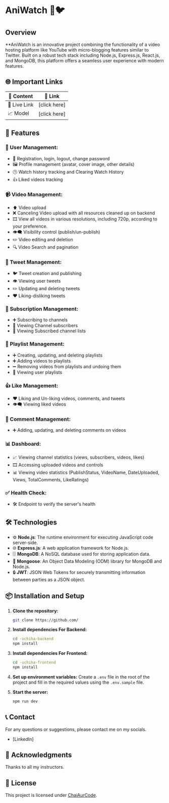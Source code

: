 # AniWatch 🎥🐦

## Overview

**AniWatch is an innovative project combining the functionality of a video hosting platform like YouTube with micro-blogging features similar to Twitter. Built on a robust tech stack including Node.js, Express.js, React.js, and MongoDB, this platform offers a seamless user experience with modern features.

## 🌐 Important Links

| 📄 Content               | 🔗 Link                                                                 |
| -------------------------|------------------------------------------------------------------------|
| 🔴 Live Link             | [click here]                         |
| 📈 Model                 | [click here]

## 🚀 Features

### 👤 User Management:

- 🔐 Registration, login, logout, change password
- 🖼️ Profile management (avatar, cover image, other details)
- 🕒 Watch history tracking and Clearing Watch History
- 👍 Liked videos tracking

### 📹 Video Management:

- ⬆️ Video upload
- ❌ Canceling Video upload with all resources cleaned up on backend
- 🎞️ View all videos in various resolutions, including 720p, according to your preference.
- 👁️‍🗨️ Visibility control (publish/un-publish)
- ✏️ Video editing and deletion
- 🔍 Video Search and pagination

### 📝 Tweet Management:

- 🐦 Tweet creation and publishing
- 👁️ Viewing user tweets
- ✏️ Updating and deleting tweets
- ❤️ Liking-disliking tweets

### 🔔 Subscription Management:

- ➕ Subscribing to channels
- 👥 Viewing Channel subscribers
- 📜 Viewing Subscribed channel lists

### 🎵 Playlist Management:

- ➕ Creating, updating, and deleting playlists
- ➕ Adding videos to playlists
- ➖ Removing videos from playlists and undoing them
- 📜 Viewing user playlists

### 👍 Like Management:

- ❤️ Liking and Un-liking videos, comments, and tweets
- 👁️‍🗨️ Viewing liked videos

### 💬 Comment Management:

- ➕ Adding, updating, and deleting comments on videos

### 📊 Dashboard:

- 📈 Viewing channel statistics (views, subscribers, videos, likes)
- 🎞️ Accessing uploaded videos and controls
- 📊 Viewing video statistics (PublishStatus, VideoName, DateUploaded, Views, TotalComments, LikeRatings)

### ✅ Health Check:

- 🛠️ Endpoint to verify the server's health

## 🛠️ Technologies

- ⚙️ **Node.js**: The runtime environment for executing JavaScript code server-side.
- 🌐 **Express.js**: A web application framework for Node.js.
- 🗄️ **MongoDB**: A NoSQL database used for storing application data.
- 🔗 **Mongoose**: An Object Data Modeling (ODM) library for MongoDB and Node.js.
- 🔒 **JWT**: JSON Web Tokens for securely transmitting information between parties as a JSON object.

## 📦 Installation and Setup

1. **Clone the repository:**

    ```bash
    git clone https://github.com/
    ```

2. **Install dependencies For Backend:**

    ```bash
    cd -uchiha-backend
    npm install
    ```

2. **Install dependencies For Frontend:**

    ```bash
    cd -uchiha-frontend
    npm install
    ```

3. **Set up environment variables:**
    Create a `.env` file in the root of the project and fill in the required values using the `.env.sample` file.

4. **Start the server:**

    ```bash
    npm run dev
    ```

## 📞 Contact

For any questions or suggestions, please contact me on my socials.

- [LinkedIn]


## 🙏 Acknowledgments

Thanks to all my instructors.

## 📝 License

This project is licensed under [ChaiAurCode](https://www.youtube.com/@chaiaurcode).
